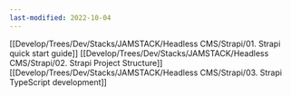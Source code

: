 ```yaml
---
last-modified: 2022-10-04
---
```

[[Develop/Trees/Dev/Stacks/JAMSTACK/Headless CMS/Strapi/01. Strapi quick start guide]]
[[Develop/Trees/Dev/Stacks/JAMSTACK/Headless CMS/Strapi/02. Strapi Project Structure]]
[[Develop/Trees/Dev/Stacks/JAMSTACK/Headless CMS/Strapi/03. Strapi TypeScript development]]